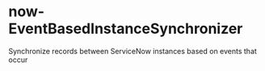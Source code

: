 # now-EventBasedInstanceSynchronizer
Synchronize records between ServiceNow instances based on events that occur
